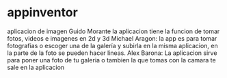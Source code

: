 # appinventor
aplicacion de imagen
Guido Morante  la aplicacion tiene la funcion de tomar fotos, videos e imagenes en 2d y 3d 
Michael Aragon: la app es para tomar fotografias o escoger una de la galería y subirla en la misma aplicacion, en la parte de la foto se pueden hacer lineas.
Alex Barona: La aplicacion sirve para poner una foto de tu galeria o tambien la que tomas con la camara te sale en la aplicacion 
